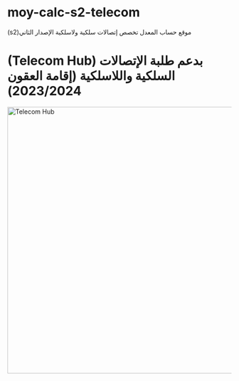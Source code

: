 # moy-calc-s2-telecom
(s2)موقع حساب المعدل تخصص إتصالات سلكية ولاسلكية الإصدار الثاني
# (Telecom Hub) بدعم طلبة الإتصالات السلكية واللاسلكية (إقامة العقون 2023/2024)
<img src="https://web.telegram.org/f6824aae-6bdb-480a-b8a3-dbd89c198e8c" alt="Telecom Hub" width="600"/>
